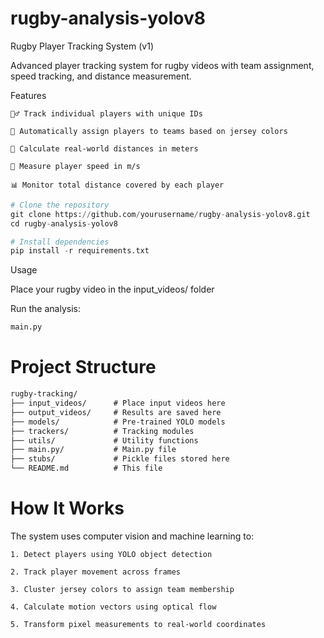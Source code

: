 # rugby-analysis-yolov8

Rugby Player Tracking System (v1)

Advanced player tracking system for rugby videos with team assignment, speed tracking, and distance measurement.

Features

    🏃‍♂️ Track individual players with unique IDs

    👕 Automatically assign players to teams based on jersey colors

    📏 Calculate real-world distances in meters

    🚀 Measure player speed in m/s

    📊 Monitor total distance covered by each player

```python
# Clone the repository
git clone https://github.com/yourusername/rugby-analysis-yolov8.git
cd rugby-analysis-yolov8

# Install dependencies
pip install -r requirements.txt
```

Usage

Place your rugby video in the input_videos/ folder

Run the analysis:

```python
main.py
```

# Project Structure

```txt
rugby-tracking/
├── input_videos/      # Place input videos here
├── output_videos/     # Results are saved here
├── models/            # Pre-trained YOLO models
├── trackers/          # Tracking modules
├── utils/             # Utility functions
├── main.py/           # Main.py file
├── stubs/             # Pickle files stored here
└── README.md          # This file

```

# How It Works

The system uses computer vision and machine learning to:

    1. Detect players using YOLO object detection

    2. Track player movement across frames

    3. Cluster jersey colors to assign team membership

    4. Calculate motion vectors using optical flow

    5. Transform pixel measurements to real-world coordinates
